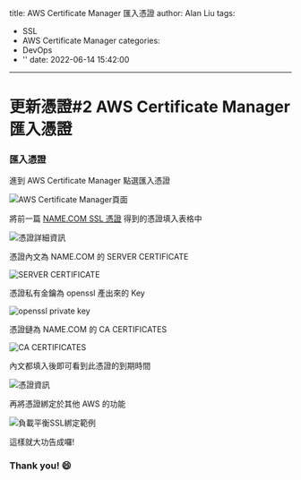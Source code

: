 title: AWS Certificate Manager 匯入憑證
author: Alan Liu
tags:
  - SSL
  - AWS Certificate Manager
categories:
  - DevOps
  - ''
date: 2022-06-14 15:42:00
---
# 更新憑證#2 AWS Certificate Manager 匯入憑證

### 匯入憑證

進到 AWS Certificate Manager 點選匯入憑證

![AWS Certificate Manager頁面](1655192633804.jpg)

將前一篇 [NAME.COM SSL 憑證](https://pa013971.github.io/blog/2022/06/13/NAME.COM%E5%BB%BA%E7%AB%8B%E6%86%91%E8%AD%89/) 得到的憑證填入表格中

![憑證詳細資訊](1655197062093.jpg)

憑證內文為 NAME.COM 的 SERVER CERTIFICATE

![SERVER CERTIFICATE](1655198650080.jpg)

憑證私有金鑰為 openssl 產出來的 Key

![openssl private key](1655198688389.jpg)

憑證鏈為 NAME.COM 的 CA CERTIFICATES

![CA CERTIFICATES](1655198667714.jpg)

內文都填入後即可看到此憑證的到期時間

![憑證資訊](1655198974266.jpg)

再將憑證綁定於其他 AWS 的功能 

![負載平衡SSL綁定範例](1655200003246.jpg)

這樣就大功告成囉!

### Thank you! :smile: